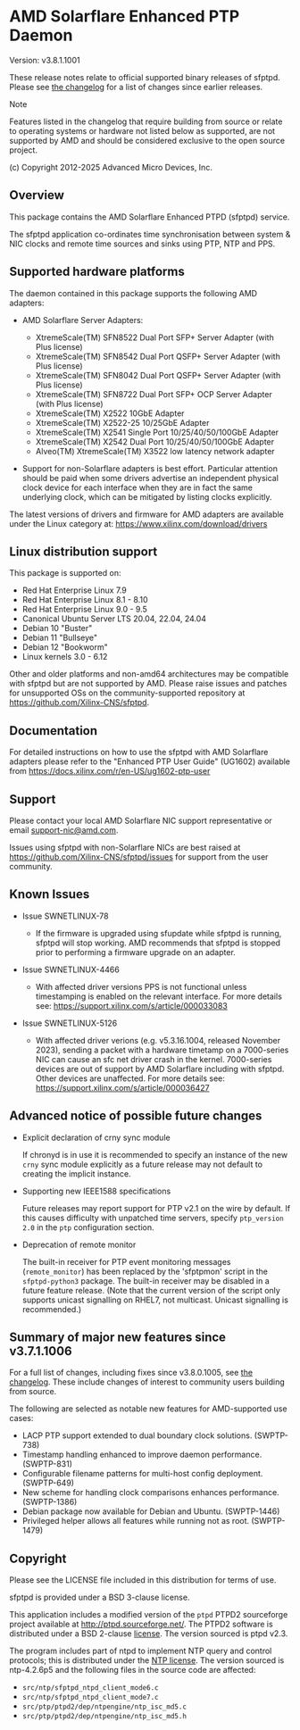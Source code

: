 AMD Solarflare Enhanced PTP Daemon
==================================

Version: v3.8.1.1001

These release notes relate to official supported binary releases of sfptpd.
Please see [the changelog](CHANGELOG.md) for a list of changes since earlier
releases.

> [!NOTE]
> Features listed in the changelog that require building from source or relate
> to operating systems or hardware not listed below as supported, are not
> supported by AMD and should be considered exclusive to the open source project.

(c) Copyright 2012-2025 Advanced Micro Devices, Inc.


Overview
--------

This package contains the AMD Solarflare Enhanced PTPD (sfptpd) service.

The sfptpd application co-ordinates time synchronisation between system &
NIC clocks and remote time sources and sinks using PTP, NTP and PPS.


Supported hardware platforms
----------------------------

The daemon contained in this package supports the following AMD adapters:

- AMD Solarflare Server Adapters:
   - XtremeScale(TM) SFN8522 Dual Port SFP+ Server Adapter (with Plus license)
   - XtremeScale(TM) SFN8542 Dual Port QSFP+ Server Adapter (with Plus license)
   - XtremeScale(TM) SFN8042 Dual Port QSFP+ Server Adapter (with Plus license)
   - XtremeScale(TM) SFN8722 Dual Port SFP+ OCP Server Adapter (with Plus license)
   - XtremeScale(TM) X2522 10GbE Adapter
   - XtremeScale(TM) X2522-25 10/25GbE Adapter
   - XtremeScale(TM) X2541 Single Port 10/25/40/50/100GbE Adapter
   - XtremeScale(TM) X2542 Dual Port 10/25/40/50/100GbE Adapter
   - Alveo(TM) XtremeScale(TM) X3522 low latency network adapter

- Support for non-Solarflare adapters is best effort. Particular attention
  should be paid when some drivers advertise an independent physical clock
  device for each interface when they are in fact the same underlying clock,
  which can be mitigated by listing clocks explicitly.

The latest versions of drivers and firmware for AMD adapters are available
under the Linux category at: <https://www.xilinx.com/download/drivers>


Linux distribution support
--------------------------

This package is supported on:

- Red Hat Enterprise Linux 7.9
- Red Hat Enterprise Linux 8.1 - 8.10
- Red Hat Enterprise Linux 9.0 - 9.5
- Canonical Ubuntu Server LTS 20.04, 22.04, 24.04
- Debian 10 "Buster"
- Debian 11 "Bullseye"
- Debian 12 "Bookworm"
- Linux kernels 3.0 - 6.12

Other and older platforms and non-amd64 architectures may be compatible with
sfptpd but are not supported by AMD. Please raise issues and patches for
unsupported OSs on the community-supported repository at
<https://github.com/Xilinx-CNS/sfptpd>.


Documentation
-------------

For detailed instructions on how to use the sfptpd with AMD Solarflare adapters
please refer to the "Enhanced PTP User Guide" (UG1602) available from
<https://docs.xilinx.com/r/en-US/ug1602-ptp-user>


Support
-------

Please contact your local AMD Solarflare NIC support representative or email
<support-nic@amd.com>.

Issues using sfptpd with non-Solarflare NICs are best raised at
<https://github.com/Xilinx-CNS/sfptpd/issues> for support from the user
community.


Known Issues
------------

- Issue SWNETLINUX-78
   - If the firmware is upgraded using sfupdate while sfptpd is running, sfptpd
     will stop working. AMD recommends that sfptpd is stopped prior to
     performing a firmware upgrade on an adapter.

- Issue SWNETLINUX-4466
   - With affected driver versions PPS is not functional unless timestamping
     is enabled on the relevant interface. For more details see:
     <https://support.xilinx.com/s/article/000033083>

- Issue SWNETLINUX-5126
   - With affected driver verions (e.g. v5.3.16.1004, released November 2023),
     sending a packet with a hardware timetamp on a 7000-series NIC can cause
     an sfc net driver crash in the kernel. 7000-series devices are out of
     support by AMD Solarflare including with sfptpd. Other devices are
     unaffected. For more details see:
     <https://support.xilinx.com/s/article/000036427>


Advanced notice of possible future changes
------------------------------------------

- Explicit declaration of crny sync module

  If chronyd is in use it is recommended to specify an instance of the new
  `crny` sync module explicitly as a future release may not default to
  creating the implicit instance.

- Supporting new IEEE1588 specifications

  Future releases may report support for PTP v2.1 on the wire by default. If
  this causes difficulty with unpatched time servers, specify `ptp_version 2.0`
  in the `ptp` configuration section.

- Deprecation of remote monitor

  The built-in receiver for PTP event monitoring messages (`remote_monitor`)
  has been replaced by the 'sfptpmon' script in the `sfptpd-python3` package.
  The built-in receiver may be disabled in a future feature release. (Note
  that the current version of the script only supports unicast signalling
  on RHEL7, not multicast. Unicast signalling is recommended.)


Summary of major new features since v3.7.1.1006
-----------------------------------------------

For a full list of changes, including fixes since v3.8.0.1005,
see [the changelog](CHANGELOG.md). These include changes of interest
to community users building from source.

The following are selected as notable new features for AMD-supported
use cases:

- LACP PTP support extended to dual boundary clock solutions. (SWPTP-738)
- Timestamp handling enhanced to improve daemon performance. (SWPTP-831)
- Configurable filename patterns for multi-host config deployment. (SWPTP-649)
- New scheme for handling clock comparisons enhances performance. (SWPTP-1386)
- Debian package now available for Debian and Ubuntu. (SWPTP-1446)
- Privileged helper allows all features while running not as root. (SWPTP-1479)


Copyright
---------

Please see the LICENSE file included in this distribution for terms of use.

sfptpd is provided under a BSD 3-clause license.

This application includes a modified version of the `ptpd` PTPD2 sourceforge
project available at <http://ptpd.sourceforge.net/>. The PTPD2 software is
distributed under a BSD 2-clause [license](PTPD2_COPYRIGHT). The version
sourced is ptpd v2.3.

The program includes part of ntpd to implement NTP query and control
protocols; this is distributed under the [NTP license](NTP_COPYRIGHT).
The version sourced is ntp-4.2.6p5 and the following files in the source code
are affected:

- `src/ntp/sfptpd_ntpd_client_mode6.c`
- `src/ntp/sfptpd_ntpd_client_mode7.c`
- `src/ptp/ptpd2/dep/ntpengine/ntp_isc_md5.c`
- `src/ptp/ptpd2/dep/ntpengine/ntp_isc_md5.h`

